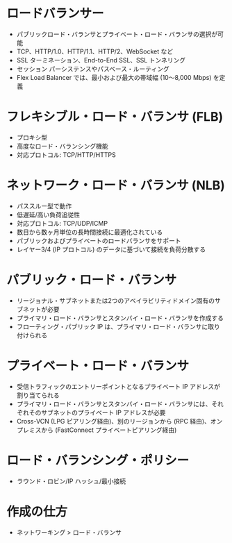 # ロードバランサー
- パブリックロード・バランサとプライベート・ロード・バランサの選択が可能
- TCP、HTTP/1.0、HTTP/1.1、HTTP/2、WebSocket など
- SSL ターミネーション、End-to-End SSL、SSL トンネリング
- セッション パーシステンスやパスベース・ルーティング
- Flex Load Balancer では、最小および最大の帯域幅 (10〜8,000 Mbps) を定義
# フレキシブル・ロード・バランサ (FLB)
- プロキシ型
- 高度なロード・バランシング機能
- 対応プロトコル: TCP/HTTP/HTTPS
# ネットワーク・ロード・バランサ (NLB)
- パススルー型で動作
- 低遅延/高い負荷追従性
- 対応プロトコル: TCP/UDP/ICMP
- 数日から数ヶ月単位の長時間接続に最適化されている
- パブリックおよびプライベートのロードバランサをサポート
- レイヤー3/4 (IP プロトコル) のデータに基づいて接続を負荷分散する
# パブリック・ロード・バランサ
- リージョナル・サブネットまたは2つのアベイラビリティドメイン固有のサブネットが必要
- プライマリ・ロード・バランサとスタンバイ・ロード・バランサを作成する
- フローティング・パブリック IP は、プライマリ・ロード・バランサに取り付けられる
# プライベート・ロード・バランサ
- 受信トラフィックのエントリーポイントとなるプライベート IP アドレスが割り当てられる
- プライマリ・ロード・バランサとスタンバイ・ロード・バランサには、それぞれそのサブネットのプライベート IP アドレスが必要
- Cross-VCN (LPG ピアリング経由)、別のリージョンから (RPC 経由)、オンプレミスから (FastConnect プライベートピアリング経由)
# ロード・バランシング・ポリシー
- ラウンド・ロビン/IP ハッシュ/最小接続
# 作成の仕方
- ネットワーキング > ロード・バランサ
